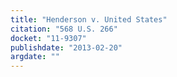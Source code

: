 ```yaml
---
title: "Henderson v. United States"
citation: "568 U.S. 266"
docket: "11-9307"
publishdate: "2013-02-20"
argdate: ""
---
```

